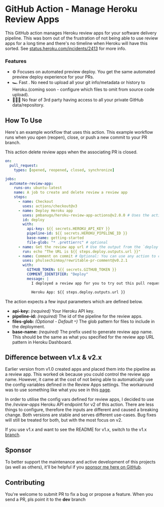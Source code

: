 # GitHub Action - Manage Heroku Review Apps

This GitHub action manages Heroku review apps for your software delivery pipeline. This was born out of the frustration of not being able to use review apps for a long time and there's no timeline when Heroku will have this sorted. See [status.heroku.com/incidents/2413](https://status.heroku.com/incidents/2413) for more info.

### Features

- ⚙️ Focuses on automated preview deploy. You get the same automated preview deploy experience for your PRs.
- 🏎 Fast . No need to upload all your git info/metadata or history to Heroku.(coming soon - configure which files to omit from source code upload).
- 🧘🏽‍♀️ No fear of 3rd party having access to all your private GitHub data/repository.

## How To Use

Here's an example workflow that uses this action. This example workflow runs when you open (reopen), close, or push a new commit to your PR branch.

This action delete review apps when the associating PR is closed.

```yaml
on:
  pull_request:
    types: [opened, reopened, closed, synchronize]

jobs:
  automate-review-app:
    runs-on: ubuntu-latest
    name: A job to create and delete review a review app
    steps:
      - name: Checkout
        uses: actions/checkout@v3
      - name: Deploy Heroku app
        uses: pmbanugo/heroku-review-app-actions@v2.0.0 # Uses the action
        id: deploy
        with:
          api-key: ${{ secrets.HEROKU_API_KEY }}
          pipeline-id: ${{ secrets.HEROKU_PIPELINE_ID }}
          base-name: getting-started
          file-glob: "* .prettierrc" # optional
      - name: Get the review app url # Use the output from the `deploy` step
        run: echo "The URL is ${{ steps.deploy.outputs.url }}"
      - name: Comment on commit # Optional: You can use any action to comment on the PR
        uses: phulsechinmay/rewritable-pr-comment@v0.2.1
        with:
          GITHUB_TOKEN: ${{ secrets.GITHUB_TOKEN }}
          COMMENT_IDENTIFIER: "Deploy"
          message: |
            I deployed a review app for you to try out this pull request 👇🏽

            Heroku App: ${{ steps.deploy.outputs.url }}
```

The action expects a few input parameters which are defined below.

- **api-key:** _(required)_ Your Heroku API key.
- **pipeline-id:** _(required)_ The id of the pipeline for the review apps.
- **files-glob:** _(Optional - Default `*`)_ The glob pattern for files to include in the deployment.
- **base-name:** _(required)_ The prefix used to generate review app name. This should be the same as what you specified for the review app URL pattern in Heroku Dashboard.

## Difference between v1.x & v2.x

Earlier version from v1.0 created apps and placed them into the pipeline as a review app. This worked ok because you could control the review app name. However, it came at the cost of not being able to automatically use the config variables defined in the Review Apps settings. The workaround was to use something like what you see in this [page](https://help.heroku.com/RVEKYMZQ/how-to-copy-staging-dev-production-application-config-variable-to-review-app-config-vars).

In order to utilise the config vars defined for review apps, I decided to use the _/review-apps_ Heroku API endpoint for v2 of this action. There are less things to configure, therefore the inputs are different and caused a breaking change. Both versions are stable and serves different use-cases. Bug fixes will still be treated for both, but with the most focus on v2.

If you use v1.x and want to see the README for v1.x, switch to the v1.x [branch](/tree/v1.x).

## Sponsor

To better support the maintenance and active development of this projects (as well as others), it'll be helpful if you [sponsor me here on GitHub](https://github.com/sponsors/pmbanugo).

## Contributing

You're welcome to submit PR to fix a bug or propose a feature. When you send a PR, pls point it to the **dev** branch
